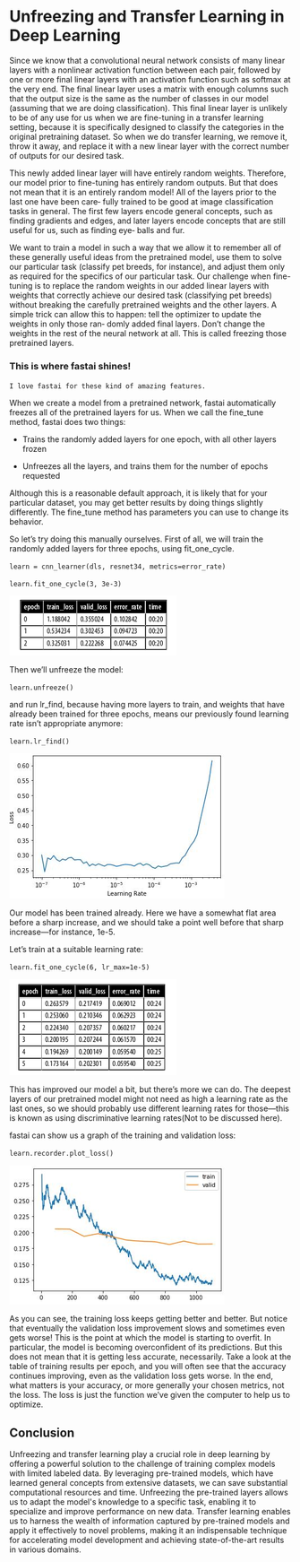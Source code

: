 # Unfreezing and Transfer Learning in Deep Learning

Since we know that a convolutional neural network consists of many linear layers with
a nonlinear activation function between each pair, followed by one or more final linear layers with an activation function such as softmax at the very end. The final linear
layer uses a matrix with enough columns such that the output size is the same as the
number of classes in our model (assuming that we are doing classification).
This final linear layer is unlikely to be of any use for us when we are fine-tuning in a
transfer learning setting, because it is specifically designed to classify the categories in
the original pretraining dataset. So when we do transfer learning, we remove it, throw
it away, and replace it with a new linear layer with the correct number of outputs for
our desired task.

This newly added linear layer will have entirely random weights. Therefore, our
model prior to fine-tuning has entirely random outputs. But that does not mean that it is an entirely random model! All of the layers prior to the last one have been care‐
fully trained to be good at image classification tasks in general. The first few layers encode general concepts, such as finding gradients and
edges, and later layers encode concepts that are still useful for us, such as finding eye‐
balls and fur.


We want to train a model in such a way that we allow it to remember all of these generally useful ideas from the pretrained model, use them to solve our particular task
(classify pet breeds, for instance), and adjust them only as required for the specifics of our particular task.
Our challenge when fine-tuning is to replace the random weights in our added linear
layers with weights that correctly achieve our desired task (classifying pet breeds)
without breaking the carefully pretrained weights and the other layers. A simple trick
can allow this to happen: tell the optimizer to update the weights in only those ran‐
domly added final layers. Don’t change the weights in the rest of the neural network
at all. This is called freezing those pretrained layers.

### This is where fastai shines!
`I love fastai for these kind of amazing features.`

When we create a model from a pretrained network, fastai automatically freezes all of
the pretrained layers for us. When we call the fine_tune method, fastai does two
things:

- Trains the randomly added layers for one epoch, with all other layers frozen

- Unfreezes all the layers, and trains them for the number of epochs requested

Although this is a reasonable default approach, it is likely that for your particular
dataset, you may get better results by doing things slightly differently. The fine_tune
method has parameters you can use to change its behavior.

So let’s try doing this manually ourselves. First of all, we will train the randomly
added layers for three epochs, using fit_one_cycle.

`learn = cnn_learner(dls, resnet34, metrics=error_rate)`

`learn.fit_one_cycle(3, 3e-3)`

![](/images/result.png "model behaviour")

Then we’ll unfreeze the model:


`learn.unfreeze()`

and run lr_find, because having more layers to train, and weights that have
already been trained for three epochs, means our previously found learning rate isn’t
appropriate anymore:

`learn.lr_find()`


![](/images/model.jpg "learning rate finder")

Our model has been trained already. Here we have a somewhat flat area before a sharp increase,
and we should take a point well before that sharp increase—for instance, 1e-5.

Let’s train at a suitable learning rate:

`learn.fit_one_cycle(6, lr_max=1e-5)`

![](/images/lrfind.png )

This has improved our model a bit, but there’s more we can do. The deepest layers of
our pretrained model might not need as high a learning rate as the last ones, so we
should probably use different learning rates for those—this is known as using discriminative learning rates(Not to be discussed here).

fastai can show us a graph of the training and validation loss:

`learn.recorder.plot_loss()`

![](/images/recorder.jpg "recorder")

As you can see, the training loss keeps getting better and better. But notice that eventually the validation loss improvement slows and sometimes even gets worse! This is
the point at which the model is starting to overfit. In particular, the model is becoming overconfident of its predictions. But this does not mean that it is getting less accurate, necessarily. Take a look at the table of training results per epoch, and you will
often see that the accuracy continues improving, even as the validation loss gets
worse. In the end, what matters is your accuracy, or more generally your chosen metrics, not the loss. The loss is just the function we’ve given the computer to help us to
optimize.

## Conclusion

Unfreezing and transfer learning play a crucial role in deep learning by offering a powerful solution to the challenge of training complex models with limited labeled data. By leveraging pre-trained models, which have learned general concepts from extensive datasets, we can save substantial computational resources and time. Unfreezing the pre-trained layers allows us to adapt the model's knowledge to a specific task, enabling it to specialize and improve performance on new data. Transfer learning enables us to harness the wealth of information captured by pre-trained models and apply it effectively to novel problems, making it an indispensable technique for accelerating model development and achieving state-of-the-art results in various domains.




